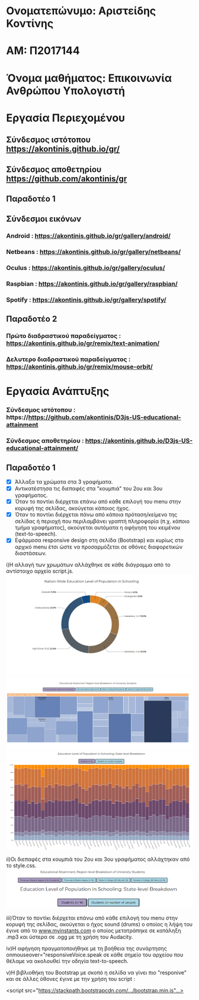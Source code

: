 
# Ονοματεπώνυμο: Αριστείδης Κοντίνης

# ΑΜ: Π2017144

# Όνομα μαθήματος: Επικοινωνία Ανθρώπου Υπολογιστή

# Εργασία Περιεχομένου

## Σύνδεσμος ιστότοπου https://akontinis.github.io/gr/
 
## Σύνδεσμος αποθετηρίου https://github.com/akontinis/gr
## Παραδοτέο 1

 
## Σύνδεσμοι εικόνων
 
### Android : https://akontinis.github.io/gr/gallery/android/
 
### Netbeans : https://akontinis.github.io/gr/gallery/netbeans/
 
### Oculus : https://akontinis.github.io/gr/gallery/oculus/
 
### Raspbian : https://akontinis.github.io/gr/gallery/raspbian/
 
### Spotify : https://akontinis.github.io/gr/gallery/spotify/

## Παραδοτέο 2


### Πρώτο διαδραστικού παραδείγματος : https://akontinis.github.io/gr/remix/text-animation/

### Δελυτερο διαδραστικού παραδείγματος : https://akontinis.github.io/gr/remix/mouse-orbit/



# Εργασία Ανάπτυξης 

### Σύνδεσμος ιστότοπου : https://https://github.com/akontinis/D3js-US-educational-attainment
### Σύνδεσμος αποθετηρίου : https://akontinis.github.io/D3js-US-educational-attainment/

## Παραδοτέο 1

 - [x] Άλλαξα τα χρώματα στα 3 γραφήματα.
 - [x] Αντικατέστησα τις διεπαφές στα "κουμπιά" του 2ου και 3ου γραφήματος.
 - [x] Όταν το ποντίκι διέρχεται επάνω από κάθε επιλογή του menu στην κορυφή της σελίδας, ακούγεται κάποιος ήχος.
 - [x] Όταν το ποντίκι διέρχεται πάνω από κάποια πρόταση/κείμενο της σελίδας ή περιοχή που περιλαμβάνει γραπτή πληροφορία (π.χ. κάποιο τμήμα γραφήματος), ακούγεται αυτόματα η αφήγηση του κειμένου (text-to-speech).
 - [x] Εφάρμοσα responsive design στη σελίδα (Bootstrap) και κυρίως στο αρχικό menu έτσι ώστε να προσαρμόζεται σε οθόνες διαφορετικών διαστάσεων.

i)Η αλλαγή των χρωμάτων αλλάχθηκε σε κάθε διάγραμμα από το αντίστοιχο αρχείο script.js.
![ScreenShot](1.png)
![ScreenShot](2.png)
![ScreenShot](3.png)

ii)Οι διεπαφές στα κουμπιά του 2ου και 3ου γραφήματος αλλάχτηκαν από το style.css.
![ScreenShot](4.png)
![ScreenShot](5.png)

iii)Όταν το ποντίκι διέρχεται επάνω από κάθε επιλογή του menu στην κορυφή της σελίδας, ακούγεται ο ήχος sound (drums) ο οποίος η λήψη του έγινε από το www.myinstants.com ο οποίος μετατράπηκε σε κατάληξη .mp3 και ύστερα σε .ogg με τη χρήση του Audacity.

iv)Η αφήγηση πραγματοποιήθηκε με τη βοήθεια της συνάρτησης onmouseover="responsiveVoice.speak σε κάθε σημείο του αρχείου που θέλαμε να ακολουθεί την οδηγία text-to-speech.

v)Η βιβλιοθήκη του Bootstrap με σκοπό η σελίδα να γίνει πιο "responive" και σε άλλες όθονες έγινε με την χρήση του script :

<scriρt src="https://stackpath.bootstrapcdn.com/.../bootstrap.min.js"...></script>



